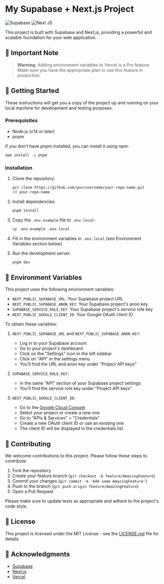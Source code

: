 # My Supabase + Next.js Project

![Supabase](https://img.shields.io/badge/Supabase-3ECF8E?style=for-the-badge&logo=supabase&logoColor=white)
![Next JS](https://img.shields.io/badge/Next-black?style=for-the-badge&logo=next.js&logoColor=white)

This project is built with Supabase and Next.js, providing a powerful and scalable foundation for your web application.

## 🚨 Important Note

> **Warning**: Adding environment variables to Vercel is a Pro feature. Make sure you have the appropriate plan to use this feature in production.

## 🚀 Getting Started

These instructions will get you a copy of the project up and running on your local machine for development and testing purposes.

### Prerequisites

- Node.js (v14 or later)
- pnpm

If you don't have pnpm installed, you can install it using npm:

```bash
npm install -g pnpm
```

### Installation

1. Clone the repository:
   ```bash
   git clone https://github.com/yourusername/your-repo-name.git
   cd your-repo-name
   ```

2. Install dependencies:
   ```bash
   pnpm install
   ```

3. Copy the `.env.example` file to `.env.local`:
   ```bash
   cp .env.example .env.local
   ```

4. Fill in the environment variables in `.env.local` (see Environment Variables section below)

5. Run the development server:
   ```bash
   pnpm dev
   ```

## 🔐 Environment Variables

This project uses the following environment variables:

- `NEXT_PUBLIC_SUPABASE_URL`: Your Supabase project URL
- `NEXT_PUBLIC_SUPABASE_ANON_KEY`: Your Supabase project's anon key
- `SUPABASE_SERVICE_ROLE_KEY`: Your Supabase project's service role key
- `NEXT_PUBLIC_GOOGLE_CLIENT_ID`: Your Google OAuth client ID

To obtain these variables:

1. `NEXT_PUBLIC_SUPABASE_URL` and `NEXT_PUBLIC_SUPABASE_ANON_KEY`: 
   - Log in to your Supabase account
   - Go to your project's dashboard
   - Click on the "Settings" icon in the left sidebar
   - Click on "API" in the settings menu
   - You'll find the URL and anon key under "Project API keys"

2. `SUPABASE_SERVICE_ROLE_KEY`:
   - In the same "API" section of your Supabase project settings
   - You'll find the service role key under "Project API keys"

3. `NEXT_PUBLIC_GOOGLE_CLIENT_ID`:
   - Go to the [Google Cloud Console](https://console.cloud.google.com/)
   - Select your project or create a new one
   - Go to "APIs & Services" > "Credentials"
   - Create a new OAuth client ID or use an existing one
   - The client ID will be displayed in the credentials list

## 🤝 Contributing

We welcome contributions to this project. Please follow these steps to contribute:

1. Fork the repository
2. Create your feature branch (`git checkout -b feature/AmazingFeature`)
3. Commit your changes (`git commit -m 'Add some AmazingFeature'`)
4. Push to the branch (`git push origin feature/AmazingFeature`)
5. Open a Pull Request

Please make sure to update tests as appropriate and adhere to the project's code style.

## 📄 License

This project is licensed under the MIT License - see the [LICENSE.md](LICENSE.md) file for details.

## 🙏 Acknowledgments

- [Supabase](https://supabase.io/)
- [Next.js](https://nextjs.org/)
- [Vercel](https://vercel.com/)
